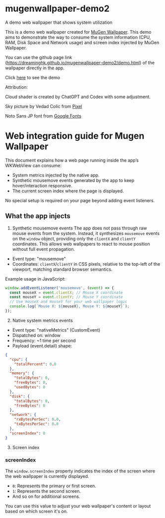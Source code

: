 # mugenwallpaper-demo2
A demo web wallpaper that shows system utilization

This is a demo web wallpaper created for [MuGen Wallpaper](https://www.mugenwallpaper.com). This demo aims to  demonstrate the way to consume the system information (CPU, RAM, Disk Space and Network usage) and screen index injected by MuGen Wallpaper.

You can use the github page link (https://dreaminghk.github.io/mugenwallpaper-demo2/demo.html) of the wallpaper directly in the app.

Click [here](https://dreaminghk.github.io/mugenwallpaper-demo2/demo.html) to see the demo

Attribution:

Cloud shader is created by ChatGPT and Codex with some adjustment.

Sky picture by Vedad Colic from [Pixel](https://www.pexels.com/photo/white-clothes-under-blue-sky-577279/)

Noto Sans JP font from [Google Fonts](https://fonts.google.com/noto/specimen/Noto+Sans+JP)

# Web integration guide for Mugen Wallpaper

This document explains how a web page running inside the app’s WKWebView can consume:
- System metrics injected by the native app.
- Synthetic mousemove events generated by the app to keep hover/interaction responsive.
- The current screen index where the page is displayed.

No special setup is required on your page beyond adding event listeners.

## What the app injects

1) Synthetic mousemove events
The app does not pass through raw mouse events from the system. Instead, it synthesizes `mousemove` events on the `window` object, providing only the `clientX` and `clientY` coordinates. This allows web wallpapers to react to mouse position without full event propagation.

- Event type: "mousemove"
- Coordinates: `clientX`/`clientY` in CSS pixels, relative to the top-left of the viewport, matching standard browser semantics.

Example usage in JavaScript:
```javascript
window.addEventListener('mousemove', (event) => {
  const mouseX = event.clientX; // Mouse X coordinate
  const mouseY = event.clientY; // Mouse Y coordinate
  // Use mouseX and mouseY for your web wallpaper logic
  console.log(`Mouse X: ${mouseX}, Mouse Y: ${mouseY}`);
});
```

2) Native system metrics events
- Event type: "nativeMetrics" (CustomEvent)
- Dispatched on: window
- Frequency: ~1 time per second
- Payload (event.detail) shape:

```json
{
  "cpu": {
    "totalPercent": 0.0
  },
  "memory": {
    "totalBytes": 0,
    "freeBytes": 0,
    "usedBytes": 0
  },
  "disk": {
    "totalBytes": 0,
    "freeBytes": 0
  },
  "network": {
    "rxBytesPerSec": 0.0,
    "txBytesPerSec": 0.0
  },
  "screenIndex": 0
}
```

3) Screen index

### screenIndex

The `window.screenIndex` property indicates the index of the screen where the web wallpaper is currently displayed.
- `0`: Represents the primary or first screen.
- `1`: Represents the second screen.
- And so on for additional screens.

You can use this value to adjust your web wallpaper's content or layout based on which screen it's on.

